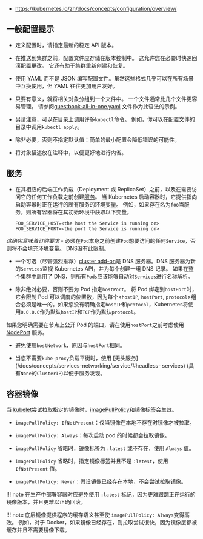 - https://kubernetes.io/zh/docs/concepts/configuration/overview/

## 一般配置提示

- 定义配置时，请指定最新的稳定 API 版本。

- 在推送到集群之前，配置文件应存储在版本控制中。 这允许您在必要时快速回滚配置更改。 它还有助于集群重新创建和恢复。

- 使用 YAML 而不是 JSON 编写配置文件。虽然这些格式几乎可以在所有场景中互换使用，但 YAML 往往更加用户友好。

- 只要有意义，就将相关对象分组到一个文件中。 一个文件通常比几个文件更容易管理。 请参阅[guestbook-all-in-one.yaml](https://github.com/kubernetes/examples/tree/master/guestbook/all-in-one/guestbook-all-in-one.yaml) 文件作为此语法的示例。

- 另请注意，可以在目录上调用许多`kubectl`命令。 例如，你可以在配置文件的目录中调用`kubectl apply`。

- 除非必要，否则不指定默认值：简单的最小配置会降低错误的可能性。

- 将对象描述放在注释中，以便更好地进行内省。

## 服务

- 在其相应的后端工作负载（Deployment 或 ReplicaSet）之前，以及在需要访问它的任何工作负载之前创建[服务](https://kubernetes.io/docs/concepts/services-networking/service/)。 当 Kubernetes 启动容器时，它提供指向启动容器时正在运行的所有服务的环境变量。 例如，如果存在名为`foo`当服务，则所有容器将在其初始环境中获取以下变量。

    ```shell
    FOO_SERVICE_HOST=<the host the Service is running on>
    FOO_SERVICE_PORT=<the port the Service is running on>
    ```

*这确实意味着订购要求* - 必须在`Pod`本身之前创建`Pod`想要访问的任何`Service`，否则将不会填充环境变量。 DNS没有此限制。

- 一个可选（尽管强烈推荐）[cluster add-on](https://kubernetes.io/docs/concepts/cluster-administration/addons/)是 DNS 服务器。DNS 服务器为新的`Services`监视 Kubernetes API，并为每个创建一组 DNS 记录。 如果在整个集群中启用了 DNS，则所有`Pods`应该能够自动对`Services`进行名称解析。

- 除非绝对必要，否则不要为 Pod 指定`hostPort`。 将 Pod 绑定到`hostPort`时，它会限制 Pod 可以调度的位置数，因为每个<`hostIP`, `hostPort`, `protocol`>组合必须是唯一的。如果您没有明确指定`hostIP`和`protocol`，Kubernetes将使用`0.0.0.0`作为默认`hostIP`和`TCP`作为默认`protocol`。

如果您明确需要在节点上公开 Pod 的端口，请在使用`hostPort`之前考虑使用[NodePort](https://kubernetes.io/docs/concepts/services-networking/service/#nodeport) 服务。

- 避免使用`hostNetwork`，原因与`hostPort`相同。

- 当您不需要`kube-proxy`负载平衡时，使用 [无头服务](/docs/concepts/services-networking/service/#headless- services) (具有`None`的`ClusterIP`)以便于服务发现。

## 容器镜像

当 [kubelet](https://kubernetes.io/docs/admin/kubelet/)尝试拉取指定的镜像时，[imagePullPolicy](https://kubernetes.io/docs/concepts/containers/images/#升级镜像)和镜像标签会生效。

- `imagePullPolicy: IfNotPresent`：仅当镜像在本地不存在时镜像才被拉取。

- `imagePullPolicy: Always`：每次启动 pod 的时候都会拉取镜像。

- `imagePullPolicy` 省略时，镜像标签为 `:latest` 或不存在，使用 `Always` 值。

- `imagePullPolicy` 省略时，指定镜像标签并且不是 `:latest`，使用 `IfNotPresent` 值。

- `imagePullPolicy: Never`：假设镜像已经存在本地，不会尝试拉取镜像。



!!! note
	在生产中部署容器时应避免使用 `:latest` 标记，因为更难跟踪正在运行的镜像版本，并且更难以正确回滚。

!!! note
	底层镜像提供程序的缓存语义甚至使 `imagePullPolicy: Always`变得高效。 例如，对于 Docker，如果镜像已经存在，则拉取尝试很快，因为镜像层都被缓存并且不需要镜像下载。

